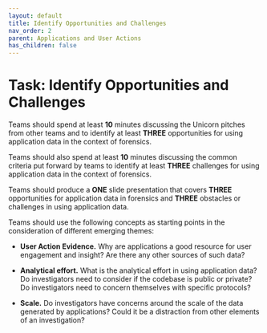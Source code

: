 ```yaml
---
layout: default
title: Identify Opportunities and Challenges
nav_order: 2
parent: Applications and User Actions
has_children: false
---
```


# Task: Identify Opportunities and Challenges
Teams should spend at least **10** minutes discussing the Unicorn pitches from other teams and to identify at least **THREE** opportunities for using application data in the context of forensics.

Teams should also spend at least **10** minutes discussing the common criteria put forward by teams to identify at least **THREE** challenges for using application data in the context of forensics.   

Teams should produce a **ONE** slide presentation that covers **THREE** opportunities for application data in forensics and **THREE** obstacles or challenges in using application data.

Teams should use the following concepts as starting points in the consideration of different emerging themes:

* **User Action Evidence.** Why are applications a good resource for user engagement and insight? Are there any other sources of such data?

* **Analytical effort.** What is the analytical effort in using application data? Do investigators need to consider if the codebase is public or private? Do investigators need to concern themselves with specific protocols?

* **Scale.** Do investigators have concerns around the scale of the data generated by applications? Could it be a distraction from other elements of an investigation?
